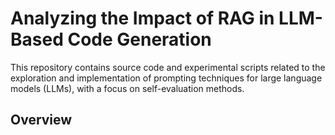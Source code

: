# Analyzing the Impact of RAG in LLM-Based Code Generation

This repository contains source code and experimental scripts related to the exploration and implementation of prompting techniques for large language models (LLMs), with a focus on self-evaluation methods.

## Overview





